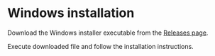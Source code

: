 # Windows installation

Download the Windows installer executable from the [Releases page](https://github.com/xvitaly/wloc/releases).

Execute downloaded file and follow the installation instructions.
